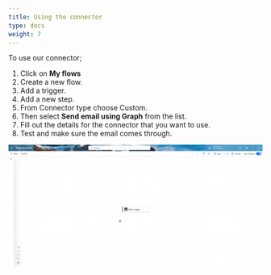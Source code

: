 ```yaml
---
title: Using the connector
type: docs
weight: 7
---
```

To use our connector;
1. Click on **My flows**
2. Create a new flow.
3. Add a trigger.
4. Add a new step. 
5. From Connector type choose Custom.
6. Then select **Send email using Graph** from the list.
7. Fill out the details for the connector that you want to use.
8. Test and make sure the email comes through.

![alt text](msedge_7if2t23IPS.gif)